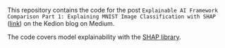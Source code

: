 This repository contains the code for the post `Explainable AI Framework Comparison Part 1: Explaining MNIST Image Classification with SHAP` ([link](https://kedion.medium.com/explainable-ai-framework-comparison-97ec0ff04a65)) on the Kedion blog on Medium. 

The code covers model explainability with the [SHAP library](https://shap.readthedocs.io/en/latest/index.html).
